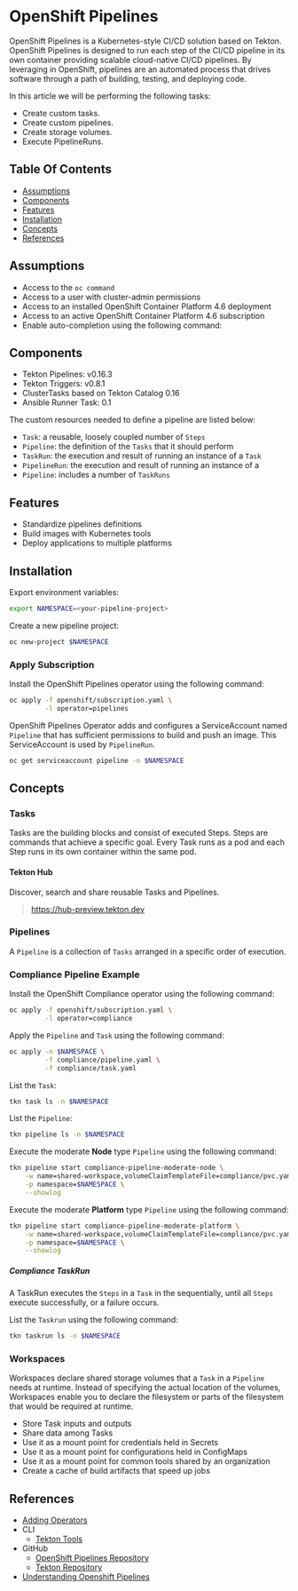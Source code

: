 # OpenShift Pipelines

OpenShift Pipelines is a Kubernetes-style CI/CD solution based on Tekton. OpenShift Pipelines is designed to run each 
step of the CI/CD pipeline in its own container providing scalable cloud-native CI/CD pipelines. By leveraging in 
OpenShift, pipelines are an automated process that drives software through a path of building, testing, and deploying 
code.

In this article we will be performing the following tasks:
- Create custom tasks.
- Create custom pipelines.
- Create storage volumes.
- Execute PipelineRuns.

## Table Of Contents
- [Assumptions](#assumptions)
- [Components](#components)
- [Features](#features)  
- [Installation](#installation)
- [Concepts](#concepts)  
- [References](#references)

## Assumptions
- Access to the `oc command`
- Access to a user with cluster-admin permissions
- Access to an installed OpenShift Container Platform 4.6 deployment
- Access to an active OpenShift Container Platform 4.6 subscription
- Enable auto-completion using the following command:

## Components
- Tekton Pipelines: v0.16.3
- Tekton Triggers: v0.8.1
- ClusterTasks based on Tekton Catalog 0.16
- Ansible Runner Task: 0.1

The custom resources needed to define a pipeline are listed below:
- `Task`: a reusable, loosely coupled number of `Steps`
- `Pipeline`: the definition of the `Tasks` that it should perform
- `TaskRun`: the execution and result of running an instance of a `Task`
- `PipelineRun`: the execution and result of running an instance of a 
- `Pipeline`: includes a number of `TaskRuns`
  
## Features
- Standardize pipelines definitions
- Build images with Kubernetes tools
- Deploy applications to multiple platforms

## Installation
Export environment variables:
```bash
export NAMESPACE=<your-pipeline-project>
```

Create a new pipeline project:
```bash
oc new-project $NAMESPACE
```

### Apply Subscription
Install the OpenShift Pipelines operator using the following command: 
```bash
oc apply -f openshift/subscription.yaml \
         -l operator=pipelines
```

OpenShift Pipelines Operator adds and configures a ServiceAccount named 
`Pipeline` that has sufficient permissions to build and push an image. This 
ServiceAccount is used by `PipelineRun`.
```bash
oc get serviceaccount pipeline -n $NAMESPACE
```

## Concepts
### Tasks
Tasks are the building blocks and consist of executed Steps. Steps are commands 
that achieve a specific goal. Every Task runs as a pod and each Step runs in 
its own container within the same pod.

#### Tekton Hub
Discover, search and share reusable Tasks and Pipelines.
> https://hub-preview.tekton.dev

### Pipelines
A `Pipeline` is a collection of `Tasks` arranged in a specific order of execution.

### Compliance Pipeline Example
Install the OpenShift Compliance operator using the following command:
```bash
oc apply -f openshift/subscription.yaml \
         -l operator=compliance
```

Apply the `Pipeline` and `Task` using the following command:
```bash
oc apply -n $NAMESPACE \
         -f compliance/pipeline.yaml \
         -f compliance/task.yaml
```

List the `Task`:
```bash
tkn task ls -n $NAMESPACE
```

List the `Pipeline`:
```bash
tkn pipeline ls -n $NAMESPACE
```

Execute the moderate **Node** type `Pipeline` using the following command:
```bash
tkn pipeline start compliance-pipeline-moderate-node \
    -w name=shared-workspace,volumeClaimTemplateFile=compliance/pvc.yaml \
    -p namespace=$NAMESPACE \
    --showlog
```

Execute the moderate **Platform** type `Pipeline` using the following command:
```bash
tkn pipeline start compliance-pipeline-moderate-platform \
    -w name=shared-workspace,volumeClaimTemplateFile=compliance/pvc.yaml \
    -p namespace=$NAMESPACE \
    --showlog
```

##### Compliance TaskRun
A TaskRun executes the `Steps` in a `Task` in the sequentially, until all 
`Steps` execute successfully, or a failure occurs.

List the `Taskrun` using the following command:
```bash
tkn taskrun ls -n $NAMESPACE
```

### Workspaces
Workspaces declare shared storage volumes that a `Task` in a `Pipeline` needs 
at runtime. Instead of specifying the actual location of the volumes, 
Workspaces enable you to declare the filesystem or parts of the filesystem that 
would be required at runtime. 

- Store Task inputs and outputs
- Share data among Tasks
- Use it as a mount point for credentials held in Secrets
- Use it as a mount point for configurations held in ConfigMaps
- Use it as a mount point for common tools shared by an organization
- Create a cache of build artifacts that speed up jobs

## References
- [Adding Operators](https://docs.openshift.com/container-platform/4.6/operators/admin/olm-adding-operators-to-cluster.html#olm-adding-operators-to-a-cluster)
- CLI
  - [Tekton Tools](https://github.com/tektoncd/cli/releases)
- GitHub
  - [OpenShift Pipelines Repository](https://github.com/openshift/pipelines-tutorial/)
  - [Tekton Repository](https://github.com/tektoncd/pipeline)
- [Understanding Openshift Pipelines](https://docs.openshift.com/container-platform/4.6/pipelines/understanding-openshift-pipelines.html?extIdCarryOver=true&sc_cid=701f2000001OH7iAAG)


